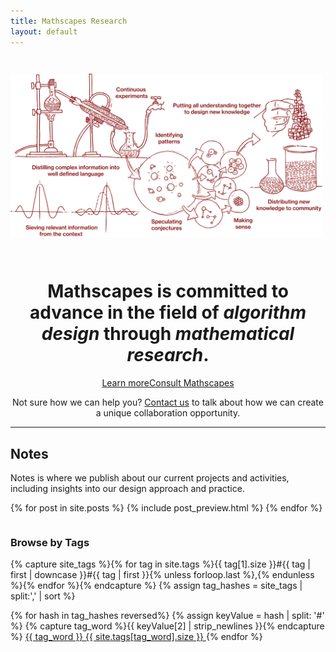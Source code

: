 ```yaml
---
title: Mathscapes Research
layout: default
---
```


<img class="animated fadeInDown" src="/assets/images/process.svg" style="margin-bottom: 2em; margin-top: 2em; max-width: 500px;">

<center>
<h1 class="animated fadeInDown" style="max-width:600px;">Mathscapes is committed to advance in the field of <i>algorithm design</i> through <i>mathematical research</i>.</h1>
</center>

<center class="animated fadeIn delay-1s">
<a class="btn" href="about">Learn more</a><a class="primary-btn" href="about">Consult Mathscapes <ion-icon name="open" style="color:white;"></ion-icon></a><br/>
<p class="tertiary">Not sure how we can help you? <ion-icon name="mail"></ion-icon> <a href="mailto: hello@mathscapes.xyz">Contact us</a> to talk about how we can create a unique collaboration opportunity.</p>
</center>

<hr/>

## <ion-icon name="list-box"></ion-icon> Notes
<p style="max-width: 500px;">Notes is where we publish about our current projects and activities, including insights into our design approach and practice.</p>

<div class="posts">
<table style="width=100%">
  {% for post in site.posts %}
    {% include post_preview.html %}
  {% endfor %}
</table>
</div>

### <ion-icon name="pricetags"></ion-icon> Browse by Tags

<!-- <div>
{% for tag in site.tags %}
  <a class="tag" href="{{ site.baseurl }}/notes/tag/{{ tag | first | downcase | replace: ' ','-' }}">{{ tag | first }}</a>{% unless forloop.last %}{% endunless %}
{% endfor %}
</div> -->

<div>
{% capture site_tags %}{% for tag in site.tags %}{{ tag[1].size }}#{{ tag | first | downcase }}#{{ tag | first }}{% unless forloop.last %},{% endunless %}{% endfor %}{% endcapture %}
{% assign tag_hashes = site_tags | split:',' | sort %}

{% for hash in tag_hashes reversed%}
  {% assign keyValue = hash | split: '#' %}
  {% capture tag_word %}{{ keyValue[2] | strip_newlines }}{% endcapture %}
    <a class="tag" href="{{ site.baseurl }}/notes/tag/{{ tag_word | downcase | replace: ' ','-' }}">
      {{ tag_word }} {{ site.tags[tag_word].size }}
    </a>
{% endfor %}
</div>

<!-- ## Authors

<div>
{% for author in site.authors %}
  <a href="{{ author.url }}">{{ author.name }}</a>{% unless forloop.last %} &nbsp; {% endunless %}
{% endfor %}
</div> -->